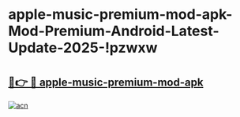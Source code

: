 # apple-music-premium-mod-apk-Mod-Premium-Android-Latest-Update-2025-!pzwxw

# <h2><a href="https://a1dgor.esa.edu.pl?title=apple-music-premium-mod-apk&ref=pzwxw">🔗👉 🔴 apple-music-premium-mod-apk</a></h2>

[![acn](https://github.com/user-attachments/assets/0f9c940e-d8b0-45ae-aac7-cd30a18b3e1c)](https://a1dgor.esa.edu.pl?title=apple-music-premium-mod-apk&ref=pzwxw)


